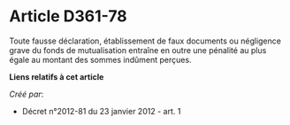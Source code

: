 # Article D361-78

Toute fausse déclaration, établissement de faux documents ou négligence grave du fonds de mutualisation entraîne en outre une
pénalité au plus égale au montant des sommes indûment perçues.

**Liens relatifs à cet article**

_Créé par_:

  - Décret n°2012-81 du 23 janvier 2012 - art. 1

